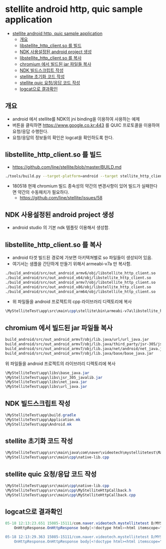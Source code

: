 # stellite android http, quic sample application

<!-- TOC -->

- [stellite android http, quic sample application](#stellite-android-http-quic-sample-application)
    - [개요](#개요)
    - [libstellite_http_client.so 를 빌드](#libstellite_http_clientso-를-빌드)
    - [NDK 사용설정된 android project 생성](#ndk-사용설정된-android-project-생성)
    - [libstellite_http_client.so 를 복사](#libstellite_http_clientso-를-복사)
    - [chromium 에서 빌드된 jar 파일들 복사](#chromium-에서-빌드된-jar-파일들-복사)
    - [NDK 빌드스크립트 작성](#ndk-빌드스크립트-작성)
    - [stellite 초기화 코드 작성](#stellite-초기화-코드-작성)
    - [stellite quic 요청/응답 코드 작성](#stellite-quic-요청응답-코드-작성)
    - [logcat으로 결과확인](#logcat으로-결과확인)

<!-- /TOC -->

## 개요
- android 에서 stellite를 NDK의 jni binding을 이용하여 사용하는 예제
- 버튼을 클릭하면 https://www.google.co.kr:443 를 QUIC 프로토콜을 이용하여 요청/응답 수행한다.
- 요청/응답의 정보들의 확인은 logcat을 확인하도록 한다.

## libstellite_http_client.so 를 빌드
- https://github.com/line/stellite/blob/master/BUILD.md

```bash
./tools/build.py --target-platform=android --target stellite_http_client --target-type shared_library build
```

- 180518 현재 chromium 빌드 종속성의 약간의 변경사항이 있어 빌드가 실패한다면 약간의 수동패치가 필요하다.
    - https://github.com/line/stellite/issues/58


## NDK 사용설정된 android project 생성
- android studio 의 기본 ndk 템플릿 이용해서 생성함.

## libstellite_http_client.so 를 복사
- android 타겟 빌드된 경로에 가보면 아키텍쳐별로 so 파일들이 생성되어 있음.
- 여기서는 샘플을 간단하게 만들기 위해서 armeabi-v7a 만 복사함.

```bash
./build_android/src/out_android_armv6/obj/libstellite_http_client.so
./build_android/src/out_android_x64/obj/libstellite_http_client.so
./build_android/src/out_android_armv7/obj/libstellite_http_client.so
./build_android/src/out_android_x86/obj/libstellite_http_client.so
./build_android/src/out_android_arm64/obj/libstellite_http_client.so
```

- 위 파일들을 android 프로젝트의 cpp 라이브러리 디렉토리에 복사

```powershell
\MyStelliteTest\app\src\main\cpp\stellite\bin\armeabi-v7a\libstellite_http_client.so
```

## chromium 에서 빌드된 jar 파일들 복사

```bash
build_android/src/out_android_armv7/obj/lib.java/url/url_java.jar
build_android/src/out_android_armv7/obj/lib.java/third_party/jsr-305/jsr_305_javalib.jar
build_android/src/out_android_armv7/obj/lib.java/net/android/net_java.jar
build_android/src/out_android_armv7/obj/lib.java/base/base_java.jar
```

위 파일들을 android 프로젝트의 라이브러리 디렉토리에 복사

```powershell
\MyStelliteTest\app\libs\base_java.jar
\MyStelliteTest\app\libs\jsr_305_javalib.jar
\MyStelliteTest\app\libs\net_java.jar
\MyStelliteTest\app\libs\url_java.jar
```

## NDK 빌드스크립트 작성

```powershell
\MyStelliteTest\app\build.gradle
\MyStelliteTest\app\Application.mk
\MyStelliteTest\app\Android.mk
```

## stellite 초기화 코드 작성

```powershell
\MyStelliteTest\app\src\main\java\com\naver\videotech\mystellitetest\MainActivity.java
\MyStelliteTest\app\src\main\cpp\native-lib.cpp
```

## stellite quic 요청/응답 코드 작성

```powershell
\MyStelliteTest\app\src\main\cpp\native-lib.cpp
\MyStelliteTest\app\src\main\cpp\MyStelliteHttpCallback.h
\MyStelliteTest\app\src\main\cpp\MyStelliteHttpCallback.cpp
```


## logcat으로 결과확인

```powershell
05-18 12:13:23.651 15085-15111/com.naver.videotech.mystellitetest D/MYSTELLITETEST: OnHttpResponse.OnHttpResponse request_id[1] body_len[45690] connection_info_desc[quic/1+spdy/3] connection_info[5]
    OnHttpResponse.OnHttpResponse body[<!doctype html><html itemscope="" itemtype="http://schema.org/WebPage" lang="ko"><head><meta content="text/html; charset=UTF-8" http-equiv="Content-Type"><meta content="/images/branding/googleg/1x/googleg_standard_color_128dp.png" itemprop="image"><title>Google</title><script nonce="MKu1ZruEXteRHzSTE/12Xw==">(function(){window.google={kEI:'z0T-WpS2F4S10gT_kJr4BA',kEXPI:'0,1353747,57,472,639,258,588,1018,440,184,1218,76,617,12,15,68,204,12,2340437,278,149,32,329294,1294,12383,2349,2506,32691,2075,13173,867,1580,7,1369,7,3729,5471,11344,2985,2192,368,549,466,198,2102,113,729,1472,3191,726,5,336,1375,130,130,3742,1088,2,14,261,444,131,1119,2,579,663,64,311,592,294,867,367,126,624,355,257,284,14,90,789,1412,850,154,730,1188,429,479,38,7,151,1098,8,537,311,526,196,722,45,6,189,1043,485,79,457,216,62,2,345,122,373,503,912,199,336,27,8,428,351,331,526,18,375,154,37,140,827,155,106,438,612,140,35,28,83,27,18,64,87,108,668,54,15,1,164,69,161,5,243,2,116,30,301,33,56,535,617,371,31,4

05-18 12:13:29.363 15085-15111/com.naver.videotech.mystellitetest D/MYSTELLITETEST: OnHttpResponse.OnHttpResponse request_id[2] body_len[45690] connection_info_desc[quic/1+spdy/3] connection_info[5]
    OnHttpResponse.OnHttpResponse body[<!doctype html><html itemscope="" itemtype="http://schema.org/WebPage" lang="ko"><head><meta content="text/html; charset=UTF-8" http-equiv="Content-Type"><meta content="/images/branding/googleg/1x/googleg_standard_color_128dp.png" itemprop="image"><title>Google</title><script nonce="b0QHCXPuVtSQNQ/2fLv82g==">(function(){window.google={kEI:'1UT-Wv3xB4Op0gTi2IfYBA',kEXPI:'0,1353747,57,472,639,258,588,1018,440,184,1218,76,617,12,15,68,204,12,2340437,278,149,32,329294,1294,12383,2349,2506,32691,2075,13173,867,1580,7,1369,7,3729,5471,11344,2985,2192,368,549,466,198,2102,113,729,1472,3191,726,5,336,1375,130,130,3742,1088,2,14,261,444,131,1119,2,579,663,64,311,592,294,867,367,126,624,355,257,284,14,90,789,1412,850,154,730,1188,429,479,38,7,151,1098,8,537,311,526,196,722,45,6,189,1043,485,79,457,216,62,2,345,122,373,503,912,199,336,27,8,428,351,331,526,18,375,154,37,140,827,155,106,438,612,140,35,28,83,27,18,64,87,108,668,54,15,1,164,69,161,5,243,2,116,30,301,33,56,535,617,371,31,4
```